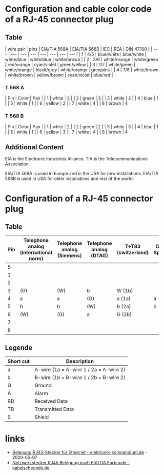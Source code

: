 # Configuration and cable color code of a RJ-45 connector plug

## Table

| wire pair | pins | EIA/TIA 568A | EIA/TIA 568B | IEC | REA | DIN 47.100 |
| --- | --- | --- | --- | --- | --- | --- | --- |
| 1 | 4/5 | blue/white | blue/white | white/blue | white/blue | white/brown |
| 2 | 3/6 | white/orange | white/green | red/orange | cyan/violet | green/yellow |
| 3 | 1/2 | white/green | white/orange | black/grey | white/orange | grey/pink |
| 4 | 7/8 | white/brown | white/brown | yellow/brown | cyan/violet | blue/red |

### T 568 A

| Pin | Color | Pair |
| 1 | white | 3 |
| 2 | green | 3 |
| 3 | white | 2 |
| 4 | blue | 1 |
| 5 | white | 1 |
| 6 | yellow | 2 |
| 7 | white | 4 |
| 8 | brown | 4

### T 568 B

| Pin | Color | Pair |
| 1 | white | 2 |
| 2 | green | 2 |
| 3 | white | 3 |
| 4 | blue | 1 |
| 5 | white | 1 |
| 6 | yellow | 3 |
| 7 | white | 4 |
| 8 | brown | 4

## Additional Content

EIA is the Electronic Industries Alliance.
TIA is the Telecommunications Association.

EIA/TIA 568A is used in Europe and in the USA for new installations.
EIA/TIA 568B is used in USA for older installations and rest of the world.

# Configuration of a RJ-45 connector plug

## Table

| Pin | Telephone analog (international norm) | Telephone analog (Siemens) | Telephone analog (DTAG) | T+T83 (switzerland) | DSL-Splitter | ISDN (S0) | ISDN (UK0/UP0) | Ethernet 10BaseT/100BaseT | Gigabit Ethernet | Token Ring | TP-PMD | IBM AS400 | IBM 3270 | ATM |
| --- | --- | --- | --- | --- | --- | --- | --- | --- | --- | --- | --- | --- | --- | --- |
| S | | | | | | (S) | (S) | S | S | S | S | (S) | (S) | S |
| 1 | | | | | | | | TX+ | D1+ | | TX+ | | | X |
| 2 | | | | | | | | TX- | D1- | | TX- | | | X |
| 3 | (G) | (W) | b | W (1b) | | 2a | | RX+ | D2+ | RX+ | | | RX+ | |
| 4 | a | a | (G) | a (1a) | a | 1a | a | | D3+ | TX- | | TX+ | TX+ | |
| 5 | b | b | (W) | b (2a) | b | 1b | b | | D3- | TX+ | | TX - | TX- | |
| 6 | (W) | (G) | a | G (2b) | | 2b | | RX- | D2- | RX- | | | RX- | |
| 7 | | | | | | | | | D4+ | | RX+ | | | X |
| 8 | | | | | | | | | D4- | | RX- | | | X |

## Legende

| Short cut | Description |
| --- | --- |
| a | A-wire (1a = A-wire 1 / 2a = A-wire 2) |
| b | B-wire (1b = B-wire 1 / 2b = B-wire 2) |
| G | Ground |
| A | Alarm |
| RD | Received Data |
| TD | Transmitted Data |
| S | Shield |

# links

* [Belegung RJ45-Stecker für Ethernet - elektronik-kompendium.de](https://www.elektronik-kompendium.de/sites/net/0510151.htm) - 2020-05-07
* [Netzwerkstecker RJ45 Belegung nach EIA/TIA Farbcode - kabelscheunde.de](https://www.kabelscheune.de/Netzwerkstecker-RJ45-Belegung-nach-EIA-TIA-Farbcode/)
